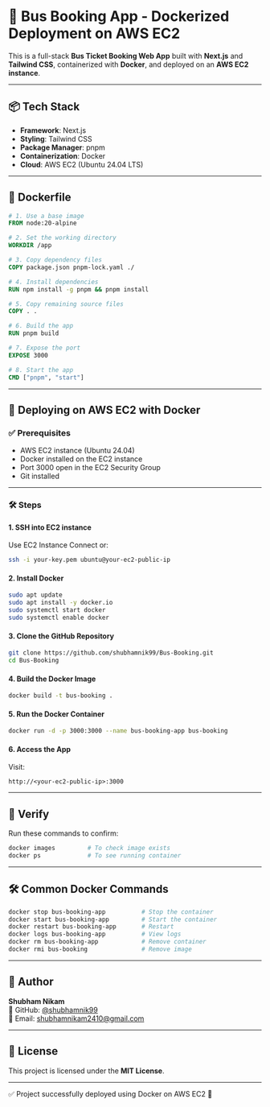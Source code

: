# 🚌 Bus Booking App - Dockerized Deployment on AWS EC2

This is a full-stack **Bus Ticket Booking Web App** built with **Next.js** and **Tailwind CSS**, containerized with **Docker**, and deployed on an **AWS EC2 instance**.

---

## 📦 Tech Stack

- **Framework**: Next.js  
- **Styling**: Tailwind CSS  
- **Package Manager**: pnpm  
- **Containerization**: Docker  
- **Cloud**: AWS EC2 (Ubuntu 24.04 LTS)

---

## 🐳 Dockerfile

```dockerfile
# 1. Use a base image
FROM node:20-alpine

# 2. Set the working directory
WORKDIR /app

# 3. Copy dependency files
COPY package.json pnpm-lock.yaml ./

# 4. Install dependencies
RUN npm install -g pnpm && pnpm install

# 5. Copy remaining source files
COPY . .

# 6. Build the app
RUN pnpm build

# 7. Expose the port
EXPOSE 3000

# 8. Start the app
CMD ["pnpm", "start"]
```

---

## 🚀 Deploying on AWS EC2 with Docker

### ✅ Prerequisites

- AWS EC2 instance (Ubuntu 24.04)
- Docker installed on the EC2 instance
- Port 3000 open in the EC2 Security Group
- Git installed

---

### 🛠️ Steps

#### 1. SSH into EC2 instance

Use EC2 Instance Connect or:

```bash
ssh -i your-key.pem ubuntu@your-ec2-public-ip
```

#### 2. Install Docker

```bash
sudo apt update
sudo apt install -y docker.io
sudo systemctl start docker
sudo systemctl enable docker
```

#### 3. Clone the GitHub Repository

```bash
git clone https://github.com/shubhamnik99/Bus-Booking.git
cd Bus-Booking
```

#### 4. Build the Docker Image

```bash
docker build -t bus-booking .
```

#### 5. Run the Docker Container

```bash
docker run -d -p 3000:3000 --name bus-booking-app bus-booking
```

#### 6. Access the App

Visit:

```
http://<your-ec2-public-ip>:3000
```

---

## 🧪 Verify

Run these commands to confirm:

```bash
docker images         # To check image exists
docker ps             # To see running container
```

---

## 🛠️ Common Docker Commands

```bash
docker stop bus-booking-app          # Stop the container
docker start bus-booking-app         # Start the container
docker restart bus-booking-app       # Restart
docker logs bus-booking-app          # View logs
docker rm bus-booking-app            # Remove container
docker rmi bus-booking               # Remove image
```

---

## 👤 Author

**Shubham Nikam**  
🔗 GitHub: [@shubhamnik99](https://github.com/shubhamnik99)  
📧 Email: shubhamnikam2410@gmail.com  

---

## 📜 License

This project is licensed under the **MIT License**.

---

✅ Project successfully deployed using Docker on AWS EC2 🎉

